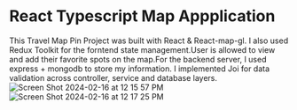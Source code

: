 # React Typescript Map Appplication
This Travel Map Pin Project was built with React & React-map-gl. I also used Redux Toolkit for the forntend state management.User is allowed to view and add their favorite spots on the map.For the backend server, I used express + mongodb to store my information. I implemented Joi for data validation across controller, service and database layers.
![Screen Shot 2024-02-16 at 12 15 57 PM](https://github.com/Liao993/travel-map-typescript/assets/73458806/f71d93b1-08c1-433e-978d-e77210ca2bb4)
![Screen Shot 2024-02-16 at 12 17 25 PM](https://github.com/Liao993/travel-map-typescript/assets/73458806/f2483e7f-3835-4a74-8478-02578209a98a)
